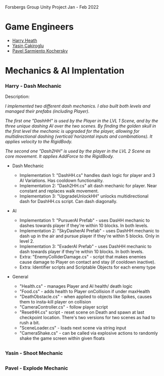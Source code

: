 Forsbergs Group Unity Project Jan - Feb 2022


# Game Engineers

- [Harry Heath](https://github.com/HarryTheHeath)
- [Yasin Cakiroglu](https://github.com/y4sn)
- [Pavel Sarmiento Kochersky](https://github.com/Palutzii)

# Mechanics & AI Implentation
### Harry - Dash Mechanic

Description: 

*I implemented two different dash mechanics. I also built both levels and managed their prefabs (including Player).*

*The first one "DashHH" is used by the Player in the LVL 1 Scene, and by the three unique dashing AI over the two scenes. By finding the golden skull in the first level the mechanic is upgraded for the player, allowing for multidirectional dashing (vertical/ horizontal inputs and combinations). It applies velocity to the RigidBody.*

*The second one "Dash2HH" is used by the player in the LVL 2 Scene as core movement. It applies AddForce to the RigidBody.*


- Dash Mechanic
  - Implementation 1: "DashHH.cs" handles dash logic for player and 3 AI Variations. Has cooldown functionality.
  - Implementation 2: "Dash2HH.cs" alt dash mechanic for player. Near constant and replaces walk movement.
  - Implementation 3: "UpgradeUnlockHH" unlocks multidirectional dash for DashHH.cs script. Can dash diagonally.

- AI
  - Implementation 1: "PursuerAI Prefab" - uses DasHH mechanic to dashes towards player if they're within 10 blocks. In both levels.
  - Implementation 2: "SkyDasherAI Prefab" - uses DashHH mechanic to dash up in the air and pursue player if they're within 5 blocks. Only in level 2.
  - Implementation 3: "EvaderAI Prefab" - uses DashHH mechanic to dash towards player if they're within 10 blocks. In both levels.
  - Extra: "EnemyColliderDamage.cs" - script that makes enemies cause damage to Player on contact and stay (if cooldown inactive).
  - Extra: Identifier scripts and Scriptable Objects for each enemy type


- General
  - "Health.cs" - manages Player and AI health/ death logic
  - "Food.cs" - adds health to Player onCollision if under maxHealth 
  - "DeathObstacle.cs" - when applied to objects like Spikes, causes them to insta-kill player on collision
  - "CameraController.cs" - follow player script
  - "ResetHH.cs" script - reset scene on Death and spawn at last checkpoint location. There's two versions for two scenes as had to rush a bit.
  - "SceneLoader.cs" - loads next scene via string input
  - "CameraShake.cs" - can be called via explosive actions to randomly shake the game screen within given floats
##
### Yasin - Shoot Mechanic
##
### Pavel - Explode Mechanic
